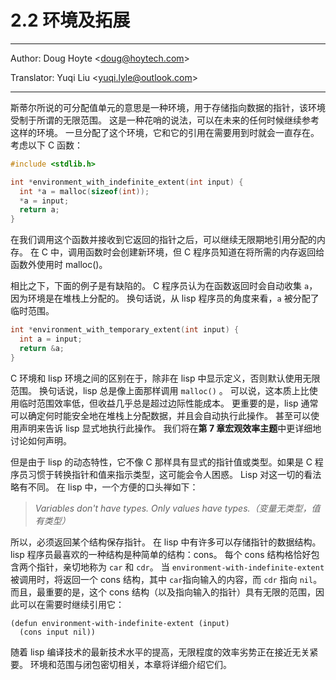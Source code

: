 # 2.2 环境及拓展

---

Author: Doug Hoyte <[doug@hoytech.com](mailto:doug@hoytech.com)>

Translator: Yuqi Liu <[yuqi.lyle@outlook.com](mailto:yuqi.lyle%40outlook.com)>

---

斯蒂尔所说的可分配值单元的意思是一种环境，用于存储指向数据的指针，该环境受制于所谓的无限范围。 这是一种花哨的说法，可以在未来的任何时候继续参考这样的环境。 一旦分配了这个环境，它和它的引用在需要用到时就会一直存在。 考虑以下 C 函数：
```c
#include <stdlib.h>

int *environment_with_indefinite_extent(int input) {
  int *a = malloc(sizeof(int));
  *a = input;
  return a;
}
```
在我们调用这个函数并接收到它返回的指针之后，可以继续无限期地引用分配的内存。 在 C 中，调用函数时会创建新环境，但 C 程序员知道在将所需的内存返回给函数外使用时 malloc()。


相比之下，下面的例子是有缺陷的。 C 程序员认为在函数返回时会自动收集 `a`，因为环境是在堆栈上分配的。 换句话说，从 lisp 程序员的角度来看，`a` 被分配了临时范围。
```c
int *environment_with_temporary_extent(int input) {
  int a = input;
  return &a;
}
```
C 环境和 lisp 环境之间的区别在于，除非在 lisp 中显示定义，否则默认使用无限范围。 换句话说，lisp 总是像上面那样调用 `malloc()` 。 可以说，这本质上比使用临时范围效率低，但收益几乎总是超过边际性能成本。 更重要的是，lisp 通常可以确定何时能安全地在堆栈上分配数据，并且会自动执行此操作。 甚至可以使用声明来告诉 lisp 显式地执行此操作。 我们将在**第 7 章宏观效率主题**中更详细地讨论如何声明。
​

但是由于 lisp 的动态特性，它不像 C 那样具有显式的指针值或类型。如果是 C 程序员习惯于转换指针和值来指示类型，这可能会令人困惑。 Lisp 对这一切的看法略有不同。 在 lisp 中，一个方便的口头禅如下：
> _Variables don't have types. Only values have types.（变量无类型，值有类型）_

所以，必须返回某个结构保存指针。 在 lisp 中有许多可以存储指针的数据结构。 lisp 程序员最喜欢的一种结构是种简单的结构：cons。 每个 cons 结构格恰好包含两个指针，亲切地称为 `car` 和 `cdr`。 当 `environment-with-indefinite-extent`被调用时，将返回一个 cons 结构，其中 `car`指向输入的内容，而 `cdr` 指向 `nil`。 而且，最重要的是，这个 cons 结构（以及指向输入的指针）具有无限的范围，因此可以在需要时继续引用它：
```
(defun environment-with-indefinite-extent (input)
  (cons input nil))
```
随着 lisp 编译技术的最新技术水平的提高，无限程度的效率劣势正在接近无关紧要。 环境和范围与闭包密切相关，本章将详细介绍它们。
